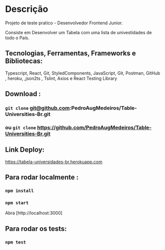 # Descrição

Projeto de teste pratico - Desenvolvedor Frontend Junior.

Consiste em Desenvolver um Tabela com uma lista de univestidades de todo o País.

## Tecnologias, Ferramentas, Frameworks e Bibliotecas:
 Typescript, React, Git, StyledComponents, JavaScript, Git, Postman, GitHub , heroku,  ,json2ts , Tslint, Axios  e React Testing Library

## Download :

### `git clone` git@github.com:PedroAugMedeiros/Table-Universities-Br.git
### ou  `git clone` https://github.com/PedroAugMedeiros/Table-Universities-Br.git

## Link Deploy:
https://tabela-universidades-br.herokuapp.com

## Para rodar localmente :

### `npm install`
### `npm start`

Abra [http://localhost:3000]

## Para rodar os tests:

### `npm test`

